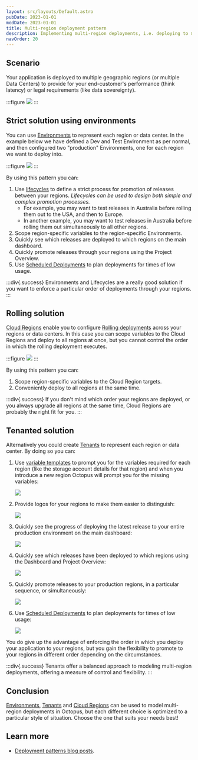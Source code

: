 ```yaml
---
layout: src/layouts/Default.astro
pubDate: 2023-01-01
modDate: 2023-01-01
title: Multi-region deployment pattern
description: Implementing multi-region deployments, i.e. deploying to multiple geographic regions, with Octopus.
navOrder: 20
---
```


## Scenario

Your application is deployed to multiple geographic regions (or multiple Data Centers) to provide for your end-customer's performance (think latency) or legal requirements (like data sovereignty).

:::figure
![](/docs/deployments/patterns/images/5865791.png)
:::

## Strict solution using environments

You can use [Environments](/docs/infrastructure/environments) to represent each region or data center. In the example below we have defined a Dev and Test Environment as per normal, and then configured two "production" Environments, one for each region we want to deploy into.

:::figure
![](/docs/deployments/patterns/images/multi-tenant-region.png)
:::

By using this pattern you can:

1. Use [lifecycles](/docs/releases/lifecycles) to define a strict process for promotion of releases between your regions. *Lifecycles can be used to design both simple and complex promotion processes.*
    * For example, you may want to test releases in Australia before rolling them out to the USA, and then to Europe.
    * In another example, you may want to test releases in Australia before rolling them out simultaneously to all other regions.
2. Scope region-specific variables to the region-specific Environments.
3. Quickly see which releases are deployed to which regions on the main dashboard.
4. Quickly promote releases through your regions using the Project Overview.
5. Use [Scheduled Deployments](/docs/releases/#scheduling-a-deployment) to plan deployments for times of low usage.

:::div{.success}
Environments and Lifecycles are a really good solution if you want to enforce a particular order of deployments through your regions.
:::

## Rolling solution

[Cloud Regions](/docs/infrastructure/deployment-targets/cloud-regions/) enable you to configure [Rolling deployments](/docs/deployments/patterns/rolling-deployments) across your regions or data centers. In this case you can scope variables to the Cloud Regions and deploy to all regions at once, but you cannot control the order in which the rolling deployment executes.

:::figure
![](/docs/deployments/patterns/images/production.png)
:::

By using this pattern you can:

1. Scope region-specific variables to the Cloud Region targets.
2. Conveniently deploy to all regions at the same time.

:::div{.success}
If you don't mind which order your regions are deployed, or you always upgrade all regions at the same time, Cloud Regions are probably the right fit for you.
:::

## Tenanted solution

Alternatively you could create [Tenants](/docs/tenants) to represent each region or data center. By doing so you can:

1. Use [variable templates](/docs/projects/variables/variable-templates) to prompt you for the variables required for each region (like the storage account details for that region) and when you introduce a new region Octopus will prompt you for the missing variables:

    ![](/docs/deployments/patterns/images/australiavariables.png)

2. Provide logos for your regions to make them easier to distinguish:

    ![](/docs/deployments/patterns/images/tenantlogs.png)

3. Quickly see the progress of deploying the latest release to your entire production environment on the main dashboard:

    ![](/docs/deployments/patterns/images/dashboard.png)

4. Quickly see which releases have been deployed to which regions using the Dashboard and Project Overview:

    ![](/docs/deployments/patterns/images/projectdashboard.png)

5. Quickly promote releases to your production regions, in a particular sequence, or simultaneously:

    ![](/docs/deployments/patterns/images/projectdashboardrelease.png)

6. Use [Scheduled Deployments](/docs/releases/#scheduling-a-deployment) to plan deployments for times of low usage:

    ![](/docs/deployments/patterns/images/scheduleddeployment.png)

You do give up the advantage of enforcing the order in which you deploy your application to your regions, but you gain the flexibility to promote to your regions in different order depending on the circumstances.

:::div{.success}
Tenants offer a balanced approach to modeling multi-region deployments, offering a measure of control and flexibility.
:::

## Conclusion

[Environments](/docs/infrastructure/environments/), [Tenants](/docs/tenants/) and [Cloud Regions](/docs/infrastructure/deployment-targets/cloud-regions) can be used to model multi-region deployments in Octopus, but each different choice is optimized to a particular style of situation. Choose the one that suits your needs best!

## Learn more

- [Deployment patterns blog posts](https://octopus.com/blog/tag/Deployment%20Patterns).

